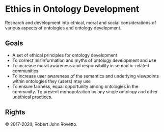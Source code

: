 # Ethics in Ontology Development
Research and development into ethical, moral and social considerations of various aspects of ontologies and ontology development.

## Goals
- A set of ethical principles for ontology development
- To correct misinformation and myths of ontology development and use
- To increase moral awareness and responsibility in semantic-related communities
- To increase user awareness of the semantics and underlying viewpoints within ontologies they (users) may use
- To ensure fairness, equal opportunity among ontologies in the community. To prevent monopolzation by any single ontology and other unethical practices. 

## Rights
© 2017-2020, Robert John Rovetto.
